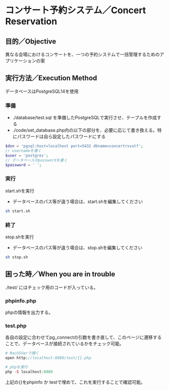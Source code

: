 # コンサート予約システム／Concert Reservation

## 目的／Objective
異なる会場におけるコンサートを、一つの予約システムで一括管理するためのアプリケーションの案

## 実行方法／Execution Method
データベースはPostgreSQL14を使用
### 準備
- ./database/test.sql を準備したPostgreSQLで実行させ、テーブルを作成する
- ./code/set_database.php内の以下の部分を、必要に応じて書き換える。特にパスワードは自ら設定したパスワードにする
``` php
$dsn = 'pgsql:host=localhost port=5432 dbname=concertrsvutf';
// usernameを書く
$user = 'postgres';
// データベースのpasswordを書く
$password = ' ';
```

### 実行
start.shを実行
- データベースのパス等が違う場合は、start.shを編集してください

``` sh
sh start.sh
```

### 終了
stop.shを実行
- データベースのパス等が違う場合は、stop.shを編集してください

``` sh
sh stop.sh
```

## 困った時／When you are in trouble
./test/ にはチェック用のコードが入っている。
### phpinfo.php
phpの情報を出力する。

### test.php
各自の設定に合わせてpg_connectの引数を書き直して、このページに遷移することで、データベースが接続されているかをチェック可能。

```php
# MacOSVerで開く
open http://localhost:8080/test/{}.php

# phpを実行
php -S localhost:8080
```
上記の{}をphpinfo か testで埋めて、これを実行することで確認可能。